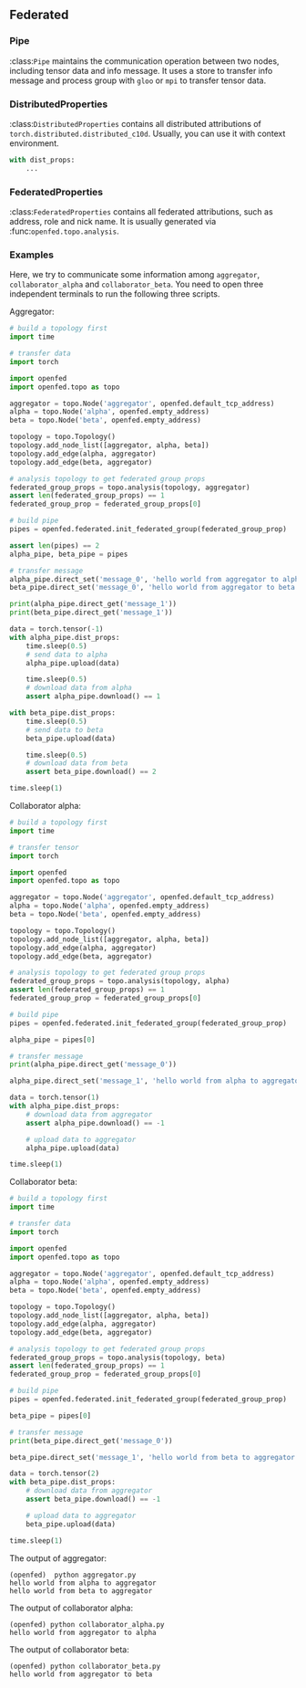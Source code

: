 ## Federated

### Pipe

:class:`Pipe` maintains the communication operation between two nodes, including tensor data and info message.
It uses a store to transfer info message and process group with `gloo` or `mpi` to transfer tensor data.

### DistributedProperties

:class:`DistributedProperties` contains all distributed attributions of `torch.distributed.distributed_c10d`.
Usually, you can use it with context environment.

```python
with dist_props:
    ...
```

### FederatedProperties

:class:`FederatedProperties` contains all federated attributions, such as address, role and nick name.
It is usually generated via :func:`openfed.topo.analysis`.

### Examples

Here, we try to communicate some information among `aggregator`, `collaborator_alpha` and `collaborator_beta`.
You need to open three independent terminals to run the following three scripts.

Aggregator:

```python
# build a topology first
import time

# transfer data
import torch

import openfed
import openfed.topo as topo

aggregator = topo.Node('aggregator', openfed.default_tcp_address)
alpha = topo.Node('alpha', openfed.empty_address)
beta = topo.Node('beta', openfed.empty_address)

topology = topo.Topology()
topology.add_node_list([aggregator, alpha, beta])
topology.add_edge(alpha, aggregator)
topology.add_edge(beta, aggregator)

# analysis topology to get federated group props
federated_group_props = topo.analysis(topology, aggregator)
assert len(federated_group_props) == 1
federated_group_prop = federated_group_props[0]

# build pipe
pipes = openfed.federated.init_federated_group(federated_group_prop)

assert len(pipes) == 2
alpha_pipe, beta_pipe = pipes

# transfer message
alpha_pipe.direct_set('message_0', 'hello world from aggregator to alpha')
beta_pipe.direct_set('message_0', 'hello world from aggregator to beta')

print(alpha_pipe.direct_get('message_1'))
print(beta_pipe.direct_get('message_1'))

data = torch.tensor(-1)
with alpha_pipe.dist_props:
    time.sleep(0.5)
    # send data to alpha
    alpha_pipe.upload(data)

    time.sleep(0.5)
    # download data from alpha
    assert alpha_pipe.download() == 1

with beta_pipe.dist_props:
    time.sleep(0.5)
    # send data to beta
    beta_pipe.upload(data)

    time.sleep(0.5)
    # download data from beta
    assert beta_pipe.download() == 2

time.sleep(1)
```

Collaborator alpha:

```python
# build a topology first
import time

# transfer tensor
import torch

import openfed
import openfed.topo as topo

aggregator = topo.Node('aggregator', openfed.default_tcp_address)
alpha = topo.Node('alpha', openfed.empty_address)
beta = topo.Node('beta', openfed.empty_address)

topology = topo.Topology()
topology.add_node_list([aggregator, alpha, beta])
topology.add_edge(alpha, aggregator)
topology.add_edge(beta, aggregator)

# analysis topology to get federated group props
federated_group_props = topo.analysis(topology, alpha)
assert len(federated_group_props) == 1
federated_group_prop = federated_group_props[0]

# build pipe
pipes = openfed.federated.init_federated_group(federated_group_prop)

alpha_pipe = pipes[0]

# transfer message
print(alpha_pipe.direct_get('message_0'))

alpha_pipe.direct_set('message_1', 'hello world from alpha to aggregator')

data = torch.tensor(1)
with alpha_pipe.dist_props:
    # download data from aggregator
    assert alpha_pipe.download() == -1

    # upload data to aggregator
    alpha_pipe.upload(data)

time.sleep(1)
```

Collaborator beta:

```python
# build a topology first
import time

# transfer data
import torch

import openfed
import openfed.topo as topo

aggregator = topo.Node('aggregator', openfed.default_tcp_address)
alpha = topo.Node('alpha', openfed.empty_address)
beta = topo.Node('beta', openfed.empty_address)

topology = topo.Topology()
topology.add_node_list([aggregator, alpha, beta])
topology.add_edge(alpha, aggregator)
topology.add_edge(beta, aggregator)

# analysis topology to get federated group props
federated_group_props = topo.analysis(topology, beta)
assert len(federated_group_props) == 1
federated_group_prop = federated_group_props[0]

# build pipe
pipes = openfed.federated.init_federated_group(federated_group_prop)

beta_pipe = pipes[0]

# transfer message
print(beta_pipe.direct_get('message_0'))

beta_pipe.direct_set('message_1', 'hello world from beta to aggregator')

data = torch.tensor(2)
with beta_pipe.dist_props:
    # download data from aggregator
    assert beta_pipe.download() == -1

    # upload data to aggregator
    beta_pipe.upload(data)

time.sleep(1)
```

The output of aggregator:

```shell
(openfed)  python aggregator.py
hello world from alpha to aggregator
hello world from beta to aggregator
```

The output of collaborator alpha:

```shell
(openfed) python collaborator_alpha.py
hello world from aggregator to alpha
```

The output of collaborator beta:

```shell
(openfed) python collaborator_beta.py
hello world from aggregator to beta
```
